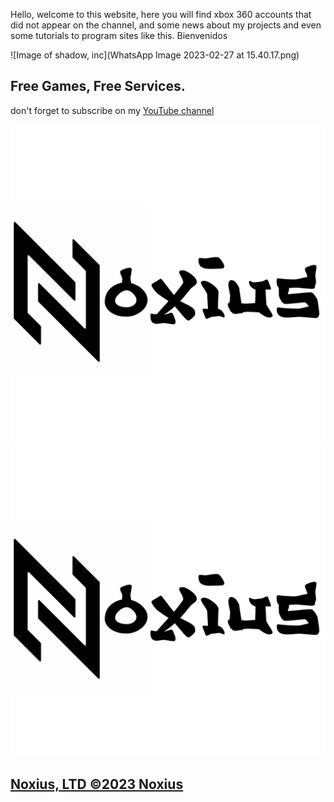 Hello, welcome to this website, here you will find xbox 360 accounts that did not appear on the channel, and some news about my projects and even some tutorials to program sites like this. Bienvenidos 

![Image of shadow, inc](WhatsApp Image 2023-02-27 at 15.40.17.png)

## Free Games, Free Services.

don't forget to subscribe on my [YouTube  channel](https://www.youtube.com/channel/UCEe6aDktrf-vdBHXvkPcy-Q)

![Image of shadow, inc](images/nxs.png)
![Image of shadow, inc](images/nxs.png)


## [Noxius, LTD ©2023 Noxius](https://games360.ltd)


